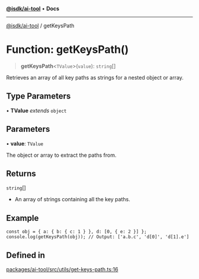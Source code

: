 [**@isdk/ai-tool**](../README.md) • **Docs**

***

[@isdk/ai-tool](../globals.md) / getKeysPath

# Function: getKeysPath()

> **getKeysPath**\<`TValue`\>(`value`): `string`[]

Retrieves an array of all key paths as strings for a nested object or array.

## Type Parameters

• **TValue** *extends* `object`

## Parameters

• **value**: `TValue`

The object or array to extract the paths from.

## Returns

`string`[]

- An array of strings containing all the key paths.

## Example

```
const obj = { a: { b: { c: 1 } }, d: [0, { e: 2 }] };
console.log(getKeysPath(obj)); // Output: ['a.b.c', 'd[0]', 'd[1].e']
```

## Defined in

[packages/ai-tool/src/utils/get-keys-path.ts:16](https://github.com/isdk/ai-tool.js/blob/5f9f0083c734722103ff5468e424b48c212a55f0/src/utils/get-keys-path.ts#L16)

